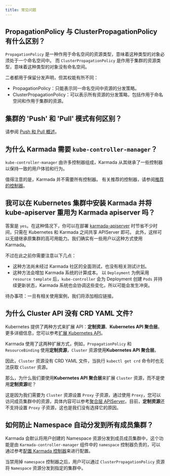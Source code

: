 ```yaml
---
title: 常见问题
---
```


## PropagationPolicy 与 ClusterPropagationPolicy 有什么区别？

`PropagationPolicy` 是一种作用于命名空间的资源类型，意味着这种类型的对象必须处于一个命名空间中。
而 `ClusterPropagationPolicy` 是作用于集群的资源类型，意味着这种类型的对象没有命名空间。

二者都用于保留分发声明，但其权能有所不同：
- PropagationPolicy：只能表示同一命名空间中资源的分发策略。
- ClusterPropagationPolicy：可以表示所有资源的分发策略，包括作用于命名空间和作用于集群的资源。

## 集群的 'Push' 和 'Pull' 模式有何区别？

请参阅 [Push 和 Pull 概述](../userguide/clustermanager/cluster-registration.md#overview-of-cluster-mode)。

## 为什么 Karmada 需要 `kube-controller-manager`？

`kube-controller-manager` 由许多控制器组成，Karmada 从其继承了一些控制器以保持一致的用户体验和行为。

值得注意的是，Karmada 并不需要所有控制器。
有关推荐的控制器，请参阅[推荐的控制器](../administrator/configuration/configure-controllers.md#recommended-controllers)。


## 我可以在 Kubernetes 集群中安装 Karmada 并将 kube-apiserver 重用为 Karmada apiserver 吗？

答案是 `yes`。在这种情况下，你可以在部署
[karmada-apiserver](https://github.com/karmada-io/karmada/blob/master/artifacts/deploy/karmada-apiserver.yaml)
时节省不少时间，只需在 Kubernetes 和 Karmada 之间共享 APIServer 即可。
此外，这样可以无缝继承原集群的高可用能力。我们确实有一些用户以这种方式使用 Karmada。

不过在此之前你需要注意以下几点：

- 这种方法尚未经过 Karmada 社区的全面测试，也没有相关测试计划。
- 这种方法会增加 Karmada 系统的计算成本。
  以 `Deployment` 为例采用 `resource template` 后，`kube-controller` 会为 Deployment 创建 `Pods` 并持续更新状态，Karmada 系统也会协调这些变化，所以可能会发生冲突。

待办事项：一旦有相关使用案例，我们将添加相应链接。

## 为什么 Cluster API 没有 CRD YAML 文件?

Kubernetes 提供了两种方式来扩展 API：**定制资源**、**Kubernetes API 聚合层**。更多详细信息，您可以参考[扩展 Kubernetes API](https://kubernetes.io/docs/concepts/extend-kubernetes/)。

Karmada 使用了这两种扩展方式，例如，`PropagationPolicy` 和 `ResourceBinding` 使用**定制资源**，`Cluster` 资源使用**Kubernetes API 聚合层**。

因此，`Cluster` 资源没有 CRD YAML 文件，当执行 `kubectl get crd` 命令时也无法获取 `Cluster` 资源。

那么，为什么我们要使用**Kubernetes API 聚合层**来扩展 `Cluster` 资源，而不是使用**定制资源**呢？

这是因为我们需要为 `Cluster` 资源设置 `Proxy` 子资源，通过使用 `Proxy`，您可以访问成员集群中的资源，具体内容可以参考[聚合层 APIServer](https://karmada.io/zh/docs/next/userguide/globalview/aggregated-api-endpoint)。目前，**定制资源**还不支持设置 `Proxy` 子资源，这也是我们没有选择它的原因。

## 如何防止 Namespace 自动分发到所有成员集群？

Karmada 会默认将用户创建的 Namespace 资源分发到成员成员集群中，这个功能是由 `Karmada-controller-manager` 组件中的 `namespace` 控制器负责的，可以通过参考[配置 Karmada 控制器](../administrator/configuration/configure-controllers.md#配置-karmada-控制器)来进行配置。

当禁用掉 `namespace` 控制器之后，用户可以通过 `ClusterPropagationPolicy` 资源将 `Namespace` 资源分发到指定的集群中。
